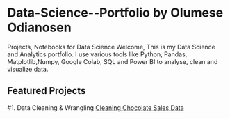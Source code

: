 # Data-Science--Portfolio by Olumese Odianosen
Projects, Notebooks for Data Science
Welcome, This is my Data Science and Analytics portfolio. I use various tools like Python, Pandas, Matplotlib,Numpy, Google Colab, SQL and Power BI to analyse, clean and visualize data.

 ## Featured Projects

 #1. Data Cleaning & Wrangling
 [Cleaning Chocolate Sales Data](https://colab.research.google.com/drive/1NbkkaelFa6edvKOaPKXRcc0z62povDyk)
 
